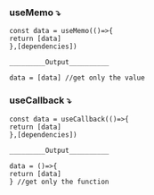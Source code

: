 
### useMemo ⤵️
```tsx
const data = useMemo(()=>{
return [data]
},[dependencies])

_________Output__________

data = [data] //get only the value

```
### useCallback ⤵️

```tsx
const data = useCallback(()=>{
return [data]
},[dependencies])

_________Output__________

data = ()=>{
return [data]
} //get only the function

```

